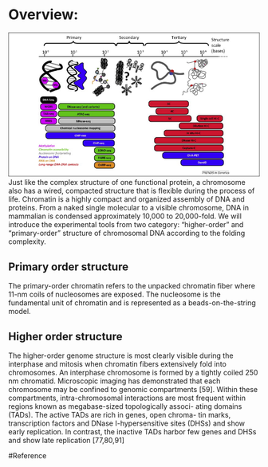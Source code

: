# Overview:
![](/assets/捕获.JPG)
Just like the complex structure of one functional protein, a chromosome also has a wired, compacted structure that is flexible during the process of life. Chromatin is a highly compact and organized assembly of DNA and proteins. From a naked single molecular to a visible chromosome, DNA in mammalian is condensed approximately 10,000 to 20,000-fold. We will introduce the experimental tools from two category: “higher-order” and “primary-order” structure of chromosomal DNA according to the folding complexity. 

## Primary order structure
The primary-order chromatin refers to the unpacked chromatin fiber where 11-nm coils of nucleosomes are exposed. The nucleosome is the fundamental unit of chromatin and is represented as a beads-on-the-string model. 

## Higher order structure
The higher-order genome structure is most clearly visible during
the interphase and mitosis when chromatin fibers extensively fold into chromosomes. An interphase chromosome is formed by a tightly coiled 250 nm chromatid. Microscopic imaging has demonstrated that each chromosome may be confined to genomic compartments [59]. Within these compartments, intra-chromosomal interactions are most frequent within regions known as megabase-sized topologically associ- ating domains (TADs). The active TADs are rich in genes, open chroma- tin marks, transcription factors and DNase I-hypersensitive sites (DHSs)
and show early replication. In contrast, the inactive TADs harbor few genes and DHSs and show late replication [77,80,91]

#Reference





